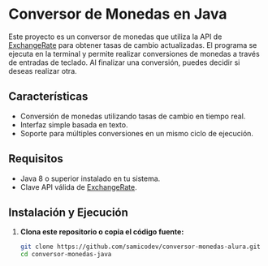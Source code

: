 # Conversor de Monedas en Java

Este proyecto es un conversor de monedas que utiliza la API de [ExchangeRate](https://www.exchangerate-api.com/) para obtener tasas de cambio actualizadas. El programa se ejecuta en la terminal y permite realizar conversiones de monedas a través de entradas de teclado. Al finalizar una conversión, puedes decidir si deseas realizar otra.

## Características

- Conversión de monedas utilizando tasas de cambio en tiempo real.
- Interfaz simple basada en texto.
- Soporte para múltiples conversiones en un mismo ciclo de ejecución.

## Requisitos

- Java 8 o superior instalado en tu sistema.
- Clave API válida de [ExchangeRate](https://www.exchangerate-api.com/).

## Instalación y Ejecución

1. **Clona este repositorio o copia el código fuente:**

   ```bash
   git clone https://github.com/samicodev/conversor-monedas-alura.git
   cd conversor-monedas-java
